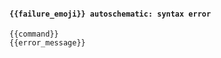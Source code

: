 <!--- [command_parse_failure] -->
#### `{{failure_emoji}} autoschematic: syntax error`

```
{{command}}
{{error_message}}
```
